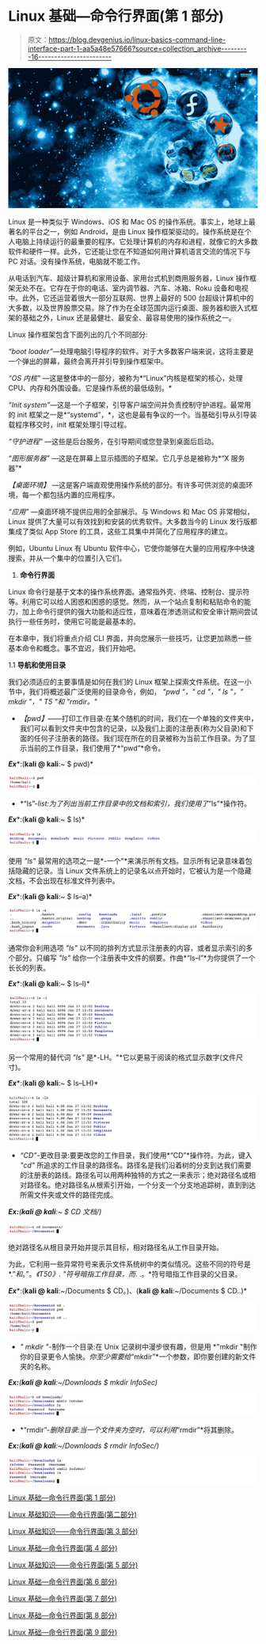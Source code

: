 # Linux 基础—命令行界面(第 1 部分)

> 原文：<https://blog.devgenius.io/linux-basics-command-line-interface-part-1-aa5a48e57666?source=collection_archive---------16----------------------->

![](img/cf6a09c8278b3f0d35194452f912927e.png)

Linux 是一种类似于 Windows、iOS 和 Mac OS 的操作系统。事实上，地球上最著名的平台之一，例如 Android，是由 Linux 操作框架驱动的。操作系统是在个人电脑上持续运行的最重要的程序。它处理计算机的内存和进程，就像它的大多数软件和硬件一样。此外，它还能让您在不知道如何用计算机语言交流的情况下与 PC 对话。没有操作系统，电脑就不能工作。

从电话到汽车、超级计算机和家用设备、家用台式机到商用服务器，Linux 操作框架无处不在。它存在于你的电话、室内调节器、汽车、冰箱、Roku 设备和电视中。此外，它还运营着很大一部分互联网、世界上最好的 500 台超级计算机中的大多数，以及世界股票交易。除了作为在全球范围内运行桌面、服务器和嵌入式框架的基础之外，Linux 还是最健壮、最安全、最容易使用的操作系统之一。

Linux 操作框架包含下面列出的几个不同部分:

*“boot loader”*—处理电脑引导程序的软件。对于大多数客户端来说，这将主要是一个弹出的屏幕，最终会离开并引导到操作框架中。

*“OS 内核”* —这是整体中的一部分，被称为*“Linux”内核是框架的核心，处理 CPU、内存和外围设备。它是操作系统的最低级别。*

*“Init system”*—这是一个子框架，引导客户端空间并负责控制守护进程。最常用的 init 框架之一是*“systemd”，*，这也是最有争议的一个。当基础引导从引导装载程序移交时，init 框架处理引导过程。

*“守护进程”* —这些是后台服务，在引导期间或您登录到桌面后启动。

*“图形服务器”* —这是在屏幕上显示插图的子框架。它几乎总是被称为*“X 服务器”*

*【桌面环境】* —这是客户端直观使用操作系统的部分。有许多可供浏览的桌面环境，每一个都包括内置的应用程序。

*“应用”* —桌面环境不提供应用的全部展示。与 Windows 和 Mac OS 非常相似，Linux 提供了大量可以有效找到和安装的优秀软件。大多数当今的 Linux 发行版都集成了类似 App Store 的工具，这些工具集中并简化了应用程序的建立。

例如，Ubuntu Linux 有 Ubuntu 软件中心，它使你能够在大量的应用程序中快速搜索，并从一个集中的位置引入它们。

1.  **命令行界面**

Linux 命令行是基于文本的操作系统界面。通常指外壳、终端、控制台、提示符等。利用它可以给人困惑和困惑的感觉。然而，从一个站点复制和粘贴命令的能力，加上命令行提供的强大功能和适应性，意味着在渗透测试和安全审计期间尝试执行一些任务时，使用它可能是最基本的。

在本章中，我们将重点介绍 CLI 界面，并向您展示一些技巧，让您更加熟悉一些基本命令和概念。事不宜迟，我们开始吧。

1.1 **导航和使用目录**

我们必须适应的主要事情是如何在我们的 Linux 框架上探索文件系统。在这一小节中，我们将概述最广泛使用的目录命令，例如， *"pwd "，" cd "，" ls "，" mkdir "，" T5 "和 *"rmdir。"**

*   *【pwd】*——打印工作目录:在某个随机的时间，我们在一个单独的文件夹中，我们可以看到文件夹中包含的记录，以及我们上面的注册表(称为父目录)和下面的任何子注册表的路径。我们现在所在的目录被称为当前工作目录。为了显示当前的工作目录，我们使用了*“pwd”*命令。

***Ex****:(****kali @ kali****:~ $ pwd)*

![](img/0ddc721023763a10383c539576fab83f.png)

*   *“ls”-*list:为了列出当前工作目录中的文档和索引，我们使用了*“ls”*操作符。

***Ex****:(****kali @ kali****:~ $ ls)*

![](img/c68104f6a978bb98d9829c0a9013e50b.png)

使用 *"ls"* 最常用的选项之一是*-一个"*来演示所有文档。显示所有记录意味着包括隐藏的记录。当 Linux 文件系统上的记录名以点开始时，它被认为是一个隐藏文档，不会出现在标准文件列表中。

***Ex****:(****kali @ kali****:~ $ ls–a)*

![](img/c36de4320729ee0be150ad06a2b81fba.png)

通常你会利用选项 *"ls"* 以不同的排列方式显示注册表的内容，或者显示索引的多个部分。只编写 *"ls"* 给你一个注册表中文件的纲要。作曲*“ls–l”*为你提供了一个长长的列表。

***Ex****:(****kali @ kali****:~ $ ls–l)*

![](img/ee323c8779253d539b22cba11623eb26.png)

另一个常用的替代词 *"ls"* 是*-LH。"*它以更易于阅读的格式显示数字(文件尺寸)。

***Ex****:(****kali @ kali****:~ $ ls–LH)*

![](img/8a12e07acb9fd3c137db6f7b69fd720e.png)

*   *“CD”*-更改目录:要更改您的工作目录，我们使用*“CD”*操作符。为此，键入 *"cd"* 所追求的工作目录的路径名。路径名是我们沿着树的分支到达我们需要的注册表的路线。路径名可以用两种独特的方式之一来表示；绝对路径名或相对路径名。绝对路径名从根索引开始，一个分支一个分支地追踪树，直到到达所需文件夹或文件的路径完成。

***Ex:****(****kali @ kali****:~ $ CD 文档/)*

![](img/4dca540770aeeff2be1b34ce93f91a97.png)

绝对路径名从根目录开始并提示其目标，相对路径名从工作目录开始。

为此，它利用一些异常符号来表示文件系统树中的类似情况。这些不同的符号是*.”*和*。”。*《T50》. "符号暗指工作目录，而*. .。*符号暗指工作目录的父目录。

***Ex****:(****kali @ kali****:~/Documents $ CD。)、(****kali @ kali****:~/Documents $ CD..)*

![](img/b60673488b996511edc2b98291dd3d3f.png)

*   *" mkdir "*-制作一个目录:在 Unix 记录树中漫步很有趣，但是用 *"mkdir "制作你的目录更令人愉快。*你至少需要给*“mkdir”*一个参数，即你要创建的新文件夹的名称。

***Ex:****(****kali @ kali****:~/Downloads $ mkdir InfoSec)*

![](img/f93f7d8767da7cda697479e9ee76d61c.png)

*   *“rmdir”-*删除目录:当一个文件夹为空时，可以利用*“rmdir”*将其删除。

***Ex:****(****kali @ kali****:~/Downloads $ rmdir InfoSec/)*

![](img/e34db5ad1e5fd2d095dace5990a6a3ca.png)

[Linux 基础—命令行界面(第 1 部分)](https://medium.com/@nuriddin.artykow/linux-basics-command-line-interface-part-1-aa5a48e57666)

[Linux 基础知识——命令行界面(第二部分)](https://medium.com/@nuriddin.artykow/linux-basics-command-line-interface-part-2-47072b303052)

[Linux 基础知识——命令行界面(第 3 部分)](https://medium.com/@nuriddin.artykow/linux-basics-command-line-interface-part-3-ae2a31713325)

[Linux 基础—命令行界面(第 4 部分)](https://medium.com/@nuriddin.artykow/linux-basics-command-line-interface-part-4-1bb47cfdfb7a)

[Linux 基础知识——命令行界面(第 5 部分)](https://medium.com/@nuriddin.artykow/linux-basics-command-line-interface-part-5-ab643c1e2f89)

[Linux 基础—命令行界面(第 6 部分)](https://medium.com/@nuriddin.artykow/linux-basics-command-line-interface-part-6-8f9cd096b4ef)

[Linux 基础—命令行界面(第 7 部分)](https://medium.com/@nuriddin.artykow/linux-basics-command-line-interface-part-7-2707208c1415)

[Linux 基础—命令行界面(第 8 部分)](https://medium.com/@nuriddin.artykow/linux-basics-command-line-interface-part-8-2ddb20e4993d)

[Linux 基础—命令行界面(第 9 部分)](https://medium.com/@nuriddin.artykow/linux-basics-command-line-interface-part-9-b71cb77a7683)